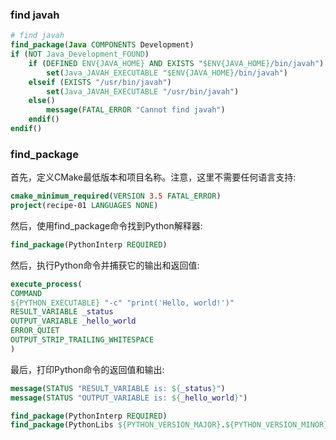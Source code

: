 ### find javah
```cmake
# find javah
find_package(Java COMPONENTS Development)
if (NOT Java_Development_FOUND)
    if (DEFINED ENV{JAVA_HOME} AND EXISTS "$ENV{JAVA_HOME}/bin/javah")
        set(Java_JAVAH_EXECUTABLE "$ENV{JAVA_HOME}/bin/javah")
    elseif (EXISTS "/usr/bin/javah")
        set(Java_JAVAH_EXECUTABLE "/usr/bin/javah")
    else()
        message(FATAL_ERROR "Cannot find javah")
    endif()
endif()
```
### find_package

首先，定义CMake最低版本和项目名称。注意，这里不需要任何语言支持:
```cmake
cmake_minimum_required(VERSION 3.5 FATAL_ERROR)
project(recipe-01 LANGUAGES NONE)
```
然后，使用find_package命令找到Python解释器:
```cmake
find_package(PythonInterp REQUIRED)
```
然后，执行Python命令并捕获它的输出和返回值:
```cmake
execute_process(
COMMAND
${PYTHON_EXECUTABLE} "-c" "print('Hello, world!')"
RESULT_VARIABLE _status
OUTPUT_VARIABLE _hello_world
ERROR_QUIET
OUTPUT_STRIP_TRAILING_WHITESPACE
)
```
最后，打印Python命令的返回值和输出:
```cmake
message(STATUS "RESULT_VARIABLE is: ${_status}")
message(STATUS "OUTPUT_VARIABLE is: ${_hello_world}")
```

```cmake
find_package(PythonInterp REQUIRED)
find_package(PythonLibs ${PYTHON_VERSION_MAJOR}.${PYTHON_VERSION_MINOR} EXACT REQUIRED)
```